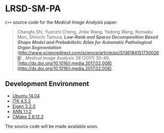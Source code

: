 # LRSD-SM-PA

`C++` source code for the *Medical Image Analysis* paper:

>Changfa Shi, Yuanzhi Cheng, Jinke Wang, Yadong Wang, Kensaku Mori, Shinichi Tamura, 
***Low-Rank and Sparse Decomposition Based Shape Model and Probabilistic Atlas for Automatic Pathological Organ Segmentation***
(http://www.sciencedirect.com/science/article/pii/S1361841517300269)
, *Medical Image Analysis* 38 (2017) 30-49,  [http://dx.doi.org/10.1016/j.media.2017.02.008](http://dx.doi.org/10.1016/j.media.2017.02.008).

## Development Environment
* [Ubuntu 14.04](http://releases.ubuntu.com/14.04/)
* [ITK 4.5.2](http://www.itk.org/ITK/resources/legacy_releases.html) 
* [Eigen 3.2.0](http://eigen.tuxfamily.org/index.php?title=3.0)
* [ANN 1.1.2](http://www.cs.umd.edu/~mount/ANN/)
* [CMake 2.8.12.2](https://cmake.org)


The source code will be made available soon.

